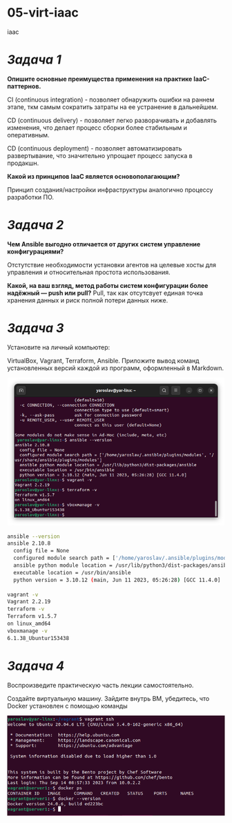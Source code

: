 # 05-virt-iaac
iaac


# _**Задача 1**_

**Опишите основные преимущества применения на практике IaaC-паттернов.**

CI (continuous integration) - позволяет обнаружить ошибки на раннем этапе, ткм самым сократить затраты на ее устранение в дальнейшем.

CD (continuous delivery) - позволяет легко разворачивать и добавлять изменения, что делает процесс сборки более стабильным и оперативным.

CD (continuous deployment) - позволяет автоматизировать развертывание, что значительно упрощает процесс запуска в продакшн.

**Какой из принципов IaaC является основополагающим?**

Принцип создания/настройки инфраструктуры аналогично процессу разработки ПО.

# _**Задача 2**_

**Чем Ansible выгодно отличается от других систем управление конфигурациями?**

Отстутствие необходимости установки агентов на целевые хосты для управления и относительная простота использования.

**Какой, на ваш взгляд, метод работы систем конфигурации более надёжный — push или pull?**
Pull, так как отсутсвует единая точка хранения данных и риск полной потери данных ниже.

# _**Задача 3**_

Установите на личный компьютер:

VirtualBox,
Vagrant,
Terraform,
Ansible.
Приложите вывод команд установленных версий каждой из программ, оформленный в Markdown.

<img src= "https://github.com/yarkuliko3/05-virt-iaac/blob/main/Screenshot%20from%202023-09-14%2015-20-58.png"/>

```sh
ansible --version
ansible 2.10.8
  config file = None
  configured module search path = ['/home/yaroslav/.ansible/plugins/modules', '/usr/share/ansible/plugins/modules']
  ansible python module location = /usr/lib/python3/dist-packages/ansible
  executable location = /usr/bin/ansible
  python version = 3.10.12 (main, Jun 11 2023, 05:26:28) [GCC 11.4.0]

vagrant -v
Vagrant 2.2.19
terraform -v
Terraform v1.5.7
on linux_amd64
vboxmanage -v
6.1.38_Ubuntur153438
```


# _**Задача 4**_
Воспроизведите практическую часть лекции самостоятельно.

Создайте виртуальную машину.
Зайдите внутрь ВМ, убедитесь, что Docker установлен с помощью команды

![Ответ](https://github.com/yarkuliko3/05-virt-iaac/blob/main/Screenshot%20from%202023-09-14%2012-14-01.png?raw=true)




